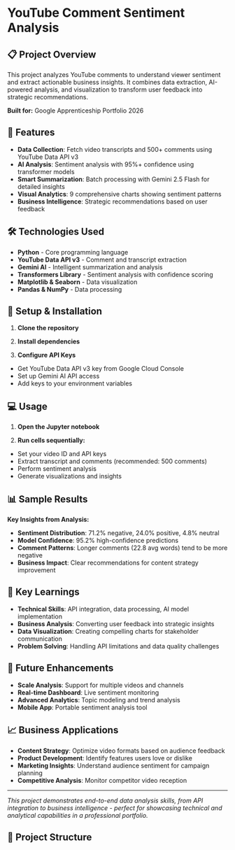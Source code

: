 # YouTube Comment Sentiment Analysis

## 📋 Project Overview

This project analyzes YouTube comments to understand viewer sentiment and extract actionable business insights. It combines data extraction, AI-powered analysis, and visualization to transform user feedback into strategic recommendations.

**Built for:** Google Apprenticeship Portfolio 2026

## 🚀 Features

- **Data Collection**: Fetch video transcripts and 500+ comments using YouTube Data API v3
- **AI Analysis**: Sentiment analysis with 95%+ confidence using transformer models
- **Smart Summarization**: Batch processing with Gemini 2.5 Flash for detailed insights
- **Visual Analytics**: 9 comprehensive charts showing sentiment patterns
- **Business Intelligence**: Strategic recommendations based on user feedback

## 🛠️ Technologies Used

- **Python** - Core programming language
- **YouTube Data API v3** - Comment and transcript extraction
- **Gemini AI** - Intelligent summarization and analysis
- **Transformers Library** - Sentiment analysis with confidence scoring
- **Matplotlib & Seaborn** - Data visualization
- **Pandas & NumPy** - Data processing


## 🔧 Setup & Installation

1. **Clone the repository**


2. **Install dependencies**

3. **Configure API Keys**
- Get YouTube Data API v3 key from Google Cloud Console
- Set up Gemini AI API access
- Add keys to your environment variables

## 💻 Usage

1. **Open the Jupyter notebook**


2. **Run cells sequentially:**
- Set your video ID and API keys
- Extract transcript and comments (recommended: 500 comments)
- Perform sentiment analysis
- Generate visualizations and insights

## 📊 Sample Results

**Key Insights from Analysis:**
- **Sentiment Distribution**: 71.2% negative, 24.0% positive, 4.8% neutral
- **Model Confidence**: 95.2% high-confidence predictions
- **Comment Patterns**: Longer comments (22.8 avg words) tend to be more negative
- **Business Impact**: Clear recommendations for content strategy improvement

## 🎯 Key Learnings

- **Technical Skills**: API integration, data processing, AI model implementation
- **Business Analysis**: Converting user feedback into strategic insights
- **Data Visualization**: Creating compelling charts for stakeholder communication
- **Problem Solving**: Handling API limitations and data quality challenges

## 🔮 Future Enhancements

- **Scale Analysis**: Support for multiple videos and channels
- **Real-time Dashboard**: Live sentiment monitoring
- **Advanced Analytics**: Topic modeling and trend analysis
- **Mobile App**: Portable sentiment analysis tool

## 📈 Business Applications

- **Content Strategy**: Optimize video formats based on audience feedback
- **Product Development**: Identify features users love or dislike
- **Marketing Insights**: Understand audience sentiment for campaign planning
- **Competitive Analysis**: Monitor competitor video reception

---

*This project demonstrates end-to-end data analysis skills, from API integration to business intelligence - perfect for showcasing technical and analytical capabilities in a professional portfolio.*

## 📁 Project Structure

